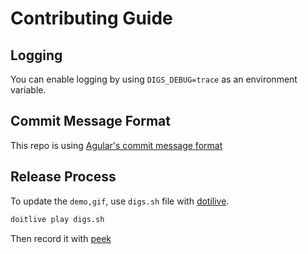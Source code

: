 # Contributing Guide

## Logging

You can enable logging by using `DIGS_DEBUG=trace` as an environment variable.

## Commit Message Format

This repo is using [Agular's commit message format][commit-message]

## Release Process

To update the `demo,gif`, use `digs.sh` file with [dotilive](https://github.com/sloria/doitlive).

```bash
doitlive play digs.sh
```

Then record it with [peek](https://github.com/phw/peek)

[commit-message]: https://github.com/angular/angular/blob/2095a08781167e91a60a4cec65c694688b319cd0/CONTRIBUTING.md#-commit-message-format

